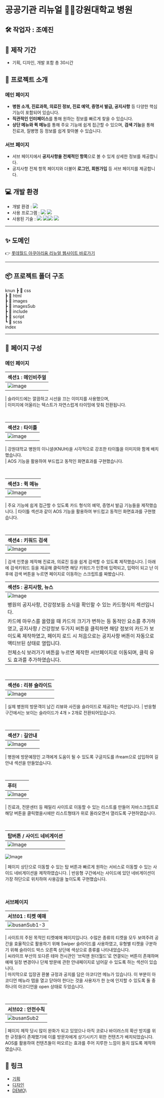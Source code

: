 # **공공기관 리뉴얼** 👨‍⚕️강원대학교 병원

## 🛠 작업자 : 조예진

## 📅 제작 기간
- 기획, 디자인, 개발 포함 총 30시간

## 📌 프로젝트 소개

### 메인 페이지 
- **병원 소개, 진료과목, 의료진 정보, 진료 예약, 증명서 발급, 공지사항** 등 다양한 핵심 기능이 포함되어 있습니다.
- **직관적인 인터페이스**를 통해 원하는 정보를 빠르게 찾을 수 있습니다.
- **상단 메뉴와 퀵 메뉴**를 통해 주요 기능에 쉽게 접근할 수 있으며, **검색 기능**을 통해 진료과, 질병명 등 정보를 쉽게 찾아볼 수 있습니다.

### 서브 페이지

- 서브 페이지에서 **공지사항을 전체적인 항목**으로 볼 수 있게 상세한 정보를 제공합니다.
- 공지사항 전체 항목 페이지와 더불어 **로그인, 회원가입** 등 서브 페이지를 제공합니다.

## 💻 개발 환경 

- 개발 환경 : <img src="https://img.shields.io/badge/windows10-0078D6?style=flat-square&logo=windows10&logoColor=white"/>
- 사용 프로그램 : <img src="https://img.shields.io/badge/Vs code-007ACC?style=flat-square&logo=visualstudiocode&logoColor=white"/>  <img src="https://img.shields.io/badge/figma-F24E1E?style=flat-square&logo=figma&logoColor=white"/>
- 사용된 기술 :
  <img src="https://img.shields.io/badge/html5-E34F26?style=flat-square&logo=html5&logoColor=white"> <img src="https://img.shields.io/badge/css3-1572B6?style=flat-square&logo=css3&logoColor=white"><img src="https://img.shields.io/badge/JavaScript-F7DF1E?style=flat-square&logo=JavaScript&logoColor=white"> <img src="https://img.shields.io/badge/Swiper-6332F6?style=flat-square&logo=Swiper&logoColor=white">


---


 ## ✨ 도메인
👉 [롯데월드 아쿠아리움 리뉴얼 웹사이트 바로가기](https://yejin0722.github.io/aquarium/index.html)


---

## 📦 프로젝트 폴더 구조

  knun 
┣ 📂 css  
┣ 📂 html  
┣ 📂 images  
┣ 📂 imagesSub  
┣ 📂 include  
┣ 📂 script  
┗ 📂 scss  
  index


---

## 👀 페이지 구성

### 메인 페이지

| 섹션1 : 메인비주얼                                                                                                      |
| :---------------------------------------------------------------------------------------------------------------------- |
| ![image](https://github.com/user-attachments/assets/ebfae0e0-f977-440a-b089-ae9a9eb91e27)

| 슬라이드에는 깔끔하고 시선을 끄는 이미지를 사용했으며, <br>
| 이미지에 어울리는 텍스트가 자연스럽게 타이밍에 맞춰 전환됩니다.

<br>

| 섹션2 : 타이틀                                                                                         |
| :------------------------------------------------------------------------------------------------------------------------ |
| ![image](https://github.com/user-attachments/assets/95a59db2-759d-457d-80b2-0f8982bb6ec2)

| 강원대학교 병원의 이니셜(KNUH)을 시각적으로 강조한 타이틀을 이미지와 함께 배치했습니다. <br>
| AOS 기능을 활용하여 부드럽고 동적인 화면효과를 구현했습니다.

<br>

| 섹션3 : 퀵 메뉴                                                                                                           |
| :----------------------------------------------------------------------------------------------------------------------- |
| ![Image](https://github.com/user-attachments/assets/2cf4a1b0-d024-4e52-9ee0-031fa435ff3b)

| 주요 기능에 쉽게 접근할 수 있도록 카드 형식의 예약, 증명서 발급 기능들을 제작했습니다.
| 타이틀 섹션과 같이 AOS 기능을 활용하여 부드럽고 동적인 화면효과를 구현했습니다.

<br>

| 섹션4 : 키워드 검색                                                                                                           |
| :--------------------------------------------------------------------------------------------------------------------- |
| ![Image](https://github.com/user-attachments/assets/c49f3641-9f87-4980-8cd7-d967c795f29d)

| 검색 인풋을 제작해 진료과, 의료진 등을 쉽게 검색할 수 있도록 제작했습니다.
| 아래에 검색키워드 등을 제공해 클릭하면 해당 키워드가 인풋에 입력되고, 입력이 되고 난 이후에 검색 버튼을 누르면 페이지로 이동하는 스크립트를 짜봤습니다. 
<br>

| 섹션5 : 공지사항, 뉴스                                                                                                        |
| :------------------------------------------------------------------------------------------------------------------------ |
| ![Image](https://github.com/user-attachments/assets/9b22448d-793d-4b3d-a1b5-e5699f4dfa64)
| 병원의 공지사항, 건강정보등 소식을 확인할 수 있는 카드형식의 섹션입니다.
| 카드에 마우스를 올렸을 때 카드의 크기가 변하는 등 동적인 요소를 추가하였고, 공지사항 / 건강정보 두가지 버튼을 클릭하면 해당 정보의 카드가 보이도록 제작하였고, 페이지 로드 시 처음으로는 공지사항 버튼이 자동으로 액티브된 상태로 열립니다.
| 전체소식 보러가기 버튼을 누르면 제작한 서브페이지로 이동되며, 클릭 유도 효과를 추가하였습니다.

<br>

| 섹션6 : 리뷰 슬라이드                                                                                                        |
| :------------------------------------------------------------------------------------------------------------------------------ |
| ![Image](https://github.com/user-attachments/assets/a18cc46c-7a01-40f6-8feb-e7313f01bd33)

| 실제 병원의 방문객이 남긴 리뷰와 사진을 슬라이드로 제공하는 섹션입니다.
| 반응형 구간에서는 보이는 슬라이드가 4개 > 2개로 전환되어있습니다.

<br>

| 섹션7 : 길안내                                                                                                       |
| :------------------------------------------------------------------------------------------------------------------------------ |
| ![Image](https://github.com/user-attachments/assets/69ee359a-6913-4493-91f3-487c8fb5b11d)

| 병원에 방문예정인 고객에게 도움이 될 수 있도록 구글지도를 ifream으로 삽입하여 길안내 섹션을 만들었습니다.

<br>

| 푸터                                                                                                      |
| :------------------------------------------------------------------------------------------------------------------------------ |
| ![Image](https://github.com/user-attachments/assets/17b389ac-2bbc-4f6d-89a9-ce5d4e82712f)

| 진료과, 전문센터 등 패밀리 사이트로 이동할 수 있는 리스트를 만들어 자바스크립트로 해당 버튼을 클릭했을시에만 리스트형태가 위로 올라오면서 열리도록 구현하였습니다.

<br>

| 탑버튼 / 사이드 네비게이션                                                                                                      |
| :------------------------------------------------------------------------------------------------------------------------------ |
| ![Image](https://github.com/user-attachments/assets/9a70462b-9006-4470-b495-96c2a15ac9de)
  ![Image](https://github.com/user-attachments/assets/ccc4e4be-4c33-4dbf-9244-dd4b8297870d)

| 페이지 상단으로 이동할 수 있는 탑 버튼과 빠르게 원하는 서비스로 이동할 수 있는 사이드 네비게이션을 제작하였습니다.
| 반응형 구간에서는 사이드에 있던 네비게이션이 가장 하단으로 위치하여 사용감을 높이도록 구현했습니다.

<br>

### 서브페이지

| 서브01 : 티켓 예매                                                                                                        |
| :------------------------------------------------------------------------------------------------------------------------ |
| ![busanSub1-3]() |

| 사이트의 주된 목적인 티켓예매 페이지입니다. 수많은 종류의 티켓을 모두 보여주려 공간을 효율적으로 활용하기 위해 Swiper 슬라이드를 사용하였고, 유형별 티켓을 구분하기 위해 슬라이드 박스 오른쪽 상단에 색상으로 종류를 나타내었습니다.<br>
| 씨라이프 부산의 또다른 테마 전시관인 '브릭맨 원더월드'로 연결되는 버튼이 존재하며 예매 일정 변경이나 단체 방문에 관한 안내페이지로 넘어갈 수 있도록 하는 섹션이 있습니다. <br>
| 마지막으로 입장권 환불 규정과 공지를 담은 아코디언 메뉴가 있습니다. 이 부분이 아코디언 메뉴라 탭을 열고 닫아야 한다는 것을 사용자가 한 눈에 인지할 수 있도록 둘 중 하나의 아코디언을 open 상태로 두었습니다.

<br>

| 서브02 : 안전수칙                                                                                                       |
| :---------------------------------------------------------------------------------------------------------------------- |
| ![busanSub2]() |

| 페이지 제작 당시 많이 완화가 되고 있었으나 아직 코로나 바이러스의 확산 방지를 위한 규정들이 존재했기에 이를 방문자에게 상기시키기 위한 컨텐츠가 배치되었습니다. AOS를 활용하여 컨텐츠들이 떠오르는 효과를 주어 지루한 느낌이 들지 않도록 제작하였습니다.

## 🚀 링크

- [기획]()
- [디자인]()
- [DEMO]()\
